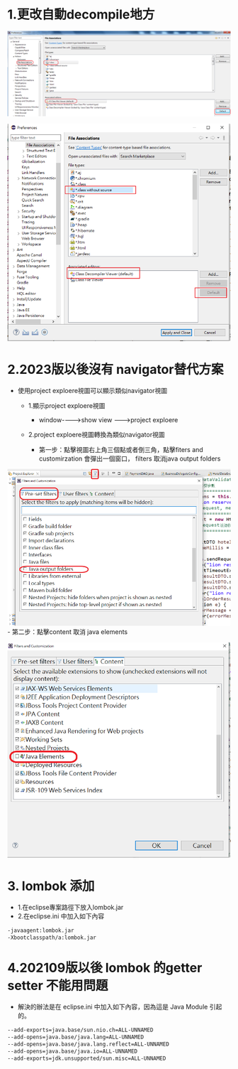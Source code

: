 # 1.更改自動decompile地方

![035](images/pic035.png)

![056](images/pic056.png)

# 2.2023版以後沒有 navigator替代方案

- 使用project exploere視圖可以顯示類似navigator視圖

  - 1.顯示project exploere視圖

    - window---->show view --->project exploere

  - 2.project exploere視圖轉換為類似navigator視圖

    - 第一步：點擊視圖右上角三個點或者倒三角，點擊fiters and customirzation  會彈出一個窗口， filters  取消java output folders

![056](images/pic071.png)
    - 第二步：點擊content  取消 java elements

![056](images/pic072.png)


# 3. lombok 添加

- 1.在eclipse專案路徑下放入lombok.jar
- 2.在eclipse.ini 中加入如下內容

```
-javaagent:lombok.jar
-Xbootclasspath/a:lombok.jar
```

# 4.202109版以後 lombok 的getter setter 不能用問題

- 解決的辦法是在 eclipse.ini 中加入如下內容，因為這是 Java Module 引起的。

```
--add-exports=java.base/sun.nio.ch=ALL-UNNAMED 
--add-opens=java.base/java.lang=ALL-UNNAMED 
--add-opens=java.base/java.lang.reflect=ALL-UNNAMED 
--add-opens=java.base/java.io=ALL-UNNAMED 
--add-exports=jdk.unsupported/sun.misc=ALL-UNNAMED

```